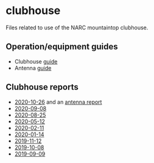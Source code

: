 # clubhouse

Files related to use of the NARC mountaintop clubhouse.

## Operation/equipment guides

- Clubhouse [guide](https://nittany-amateur-radio-club.github.io/clubhouse/clubhouse-guide.html)
- Antenna [guide](https://nittany-amateur-radio-club.github.io/clubhouse/antennas.html)

## Clubhouse reports

- [2020-10-26](https://nittany-amateur-radio-club.github.io/clubhouse/2020-10-26-clubhouse-rpt.html) and an [antenna report](https://nittany-amateur-radio-club.github.io/clubhouse/antenna-status-2020-10-26.html)
- [2020-09-08](https://nittany-amateur-radio-club.github.io/clubhouse/2020-09-08-clubhouse-rpt.html)
- [2020-08-25](https://nittany-amateur-radio-club.github.io/clubhouse/2020-08-25-clubhouse-rpt.html)
- [2020-05-12](https://nittany-amateur-radio-club.github.io/clubhouse/2020-05-12-clubhouse-rpt.html)
- [2020-02-11](https://nittany-amateur-radio-club.github.io/clubhouse/2020-02-11-clubhouse-rpt.html)
- [2020-01-14](https://nittany-amateur-radio-club.github.io/clubhouse/2020-01-14-clubhouse-rpt.html)
- [2019-11-12](https://nittany-amateur-radio-club.github.io/clubhouse/2019-11-12-clubhouse-rpt.html)
- [2019-10-08](https://nittany-amateur-radio-club.github.io/clubhouse/2019-10-08-clubhouse-rpt.html)
- [2019-09-09](https://nittany-amateur-radio-club.github.io/clubhouse/2019-09-10-clubhouse-rpt.html)
